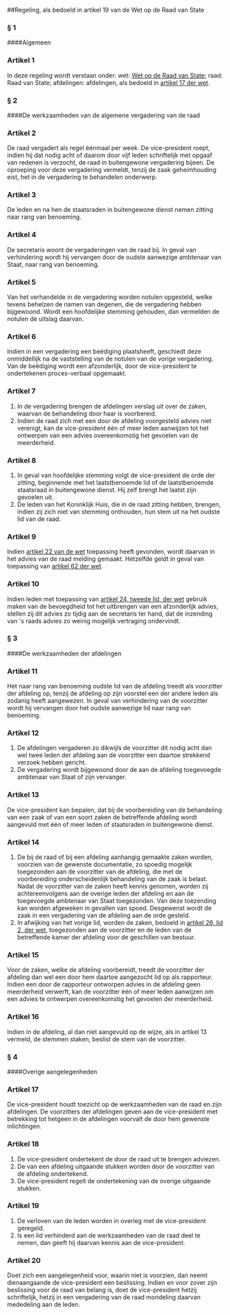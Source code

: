 <meta http-equiv='Content-Type' content='text/html; charset=utf-8' />

##Regeling, als bedoeld in artikel 19 van de Wet op de Raad van State

### §  1  

####Algemeen

### Artikel  1  

In deze regeling wordt verstaan onder:   wet:  [Wet op de Raad van State](../../../../../../../../../../../../../../../../wet/wet/op/de/raad/van/state/BWBR0002367/README.md);    raad:  Raad van State;    afdelingen:  afdelingen, als bedoeld in [artikel 17 der wet](../../../../../../../../../../../../../../../../wet/wet/op/de/raad/van/state/BWBR0002367/README.md).     

### §  2  

####De werkzaamheden van de algemene vergadering van de raad

### Artikel  2  

De raad vergadert als regel éénmaal per week. De vice-president roept, indien hij dat nodig acht of daarom door vijf leden schriftelijk met opgaaf van redenen is verzocht, de raad in buitengewone vergadering bijeen. De oproeping voor deze vergadering vermeldt, tenzij de zaak geheimhouding eist, het in de vergadering te behandelen onderwerp.  

### Artikel  3  

De leden en na hen de staatsraden in buitengewone dienst nemen zitting naar rang van benoeming.  

### Artikel  4  

De secretaris woont de vergaderingen van de raad bij. In geval van verhindering wordt hij vervangen door de oudste aanwezige ambtenaar van Staat, naar rang van benoeming.  

### Artikel  5  

Van het verhandelde in de vergadering worden notulen opgesteld, welke tevens behelzen de namen van degenen, die de vergadering hebben bijgewoond. Wordt een hoofdelijke stemming gehouden, dan vermelden de notulen de uitslag daarvan.  

### Artikel  6  

Indien in een vergadering een beëdiging plaatsheeft, geschiedt deze onmiddellijk na de vaststelling van de notulen van de vorige vergadering. Van de beëdiging wordt een afzonderlijk, door de vice-president te ondertekenen proces-verbaal opgemaakt.  

### Artikel  7  

1.  In de vergadering brengen de afdelingen verslag uit over de zaken, waarvan de behandeling door haar is voorbereid.   
2.  Indien de raad zich met een door de afdeling voorgesteld advies niet verenigt, kan de vice-president één of meer leden aanwijzen tot het ontwerpen van een advies overeenkomstig het gevoelen van de meerderheid.   

### Artikel  8  

1.  In geval van hoofdelijke stemming volgt de vice-president de orde der zitting, beginnende met het laatstbenoemde lid of de laatstbenoemde staatsraad in buitengewone dienst. Hij zelf brengt het laatst zijn gevoelen uit.   
2.  De leden van het Koninklijk Huis, die in de raad zitting hebben, brengen, indien zij zich niet van stemming onthouden, hun stem uit na het oudste lid van de raad.   

### Artikel  9  

Indien [artikel 22 van de wet](../../../../../../../../../../../../../../../../wet/wet/op/de/raad/van/state/BWBR0002367/README.md) toepassing heeft gevonden, wordt daarvan in het advies van de raad melding gemaakt. Hetzelfde geldt in geval van toepassing van [artikel 62 der wet](../../../../../../../../../../../../../../../../wet/wet/op/de/raad/van/state/BWBR0002367/README.md).  

### Artikel  10  

Indien leden met toepassing van [artikel 24, tweede lid, der wet](../../../../../../../../../../../../../../../../wet/wet/op/de/raad/van/state/BWBR0002367/README.md) gebruik maken van de bevoegdheid tot het uitbrengen van een afzonderlijk advies, stellen zij dit advies zo tijdig aan de secretaris ter hand, dat de inzending van 's raads advies zo weinig mogelijk vertraging ondervindt.  

### §  3  

####De werkzaamheden der afdelingen

### Artikel  11  

Het naar rang van benoeming oudste lid van de afdeling treedt als voorzitter der afdeling op, tenzij de afdeling op zijn voorstel een der andere leden als zodanig heeft aangewezen. In geval van verhindering van de voorzitter wordt hij vervangen door het oudste aanwezige lid naar rang van benoeming.  

### Artikel  12  

1.  De afdelingen vergaderen zo dikwijls de voorzitter dit nodig acht dan wel twee leden der afdeling aan de voorzitter een daartoe strekkend verzoek hebben gericht.   
2.  De vergadering wordt bijgewoond door de aan de afdeling toegevoegde ambtenaar van Staat of zijn vervanger.   

### Artikel  13  

De vice-president kan bepalen, dat bij de voorbereiding van de behandeling van een zaak of van een soort zaken de betreffende afdeling wordt aangevuld met één of meer leden of staatsraden in buitengewone dienst.  

### Artikel  14  

1.  De bij de raad of bij een afdeling aanhangig gemaakte zaken worden, voorzien van de gewenste documentatie, zo spoedig mogelijk toegezonden aan de voorzitter van de afdeling, die met de voorbereiding onderscheidenlijk behandeling van de zaak is belast. Nadat de voorzitter van de zaken heeft kennis genomen, worden zij achtereenvolgens aan de overige leden der afdeling en aan de toegevoegde ambtenaar van Staat toegezonden. Van deze toezending kan worden afgeweken in gevallen van spoed. Desgewenst wordt de zaak in een vergadering van de afdeling aan de orde gesteld.   
2.  In afwijking van het vorige lid, worden de zaken, bedoeld in [artikel 26, lid 2, der wet](../../../../../../../../../../../../../../../../wet/wet/op/de/raad/van/state/BWBR0002367/README.md), toegezonden aan de voorzitter en de leden van de betreffende kamer der afdeling voor de geschillen van bestuur.   

### Artikel  15  

Voor de zaken, welke de afdeling voorbereidt, treedt de voorzitter der afdeling dan wel een door hem daartoe aangezocht lid op als rapporteur. Indien een door de rapporteur ontworpen advies in de afdeling geen meerderheid verwerft, kan de voorzitter één of meer leden aanwijzen om een advies te ontwerpen overeenkomstig het gevoelen der meerderheid.  

### Artikel  16  

Indien in de afdeling, al dan niet aangevuld op de wijze, als in artikel 13 vermeld, de stemmen staken, beslist de stem van de voorzitter.  

### §  4  

####Overige aangelegenheden

### Artikel  17  

De vice-president houdt toezicht op de werkzaamheden van de raad en zijn afdelingen. De voorzitters der afdelingen geven aan de vice-president met betrekking tot hetgeen in de afdelingen voorvalt de door hem gewenste inlichtingen.  

### Artikel  18  

1.  De vice-president ondertekent de door de raad uit te brengen adviezen.   
2.  De van een afdeling uitgaande stukken worden door de voorzitter van de afdeling ondertekend.   
3.  De vice-president regelt de ondertekening van de overige uitgaande stukken.   

### Artikel  19  

1.  De verloven van de leden worden in overleg met de vice-president geregeld.   
2.  Is een lid verhinderd aan de werkzaamheden van de raad deel te nemen, dan geeft hij daarvan kennis aan de vice-president.   

### Artikel  20  

Doet zich een aangelegenheid voor, waarin niet is voorzien, dan neemt dienaangaande de vice-president een beslissing. Indien en voor zover zijn beslissing voor de raad van belang is, doet de vice-president hetzij schriftelijk, hetzij in een vergadering van de raad mondeling daarvan mededeling aan de leden.  
